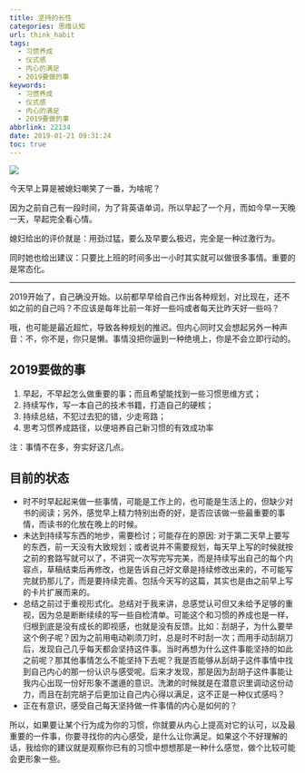 ```yaml
---
title: 坚持的长性
categories: 思维认知
url: think_habit
tags:
  - 习惯养成
  - 仪式感
  - 内心的满足
  - 2019要做的事
keywords:
  - 习惯养成
  - 仪式感
  - 内心的满足
  - 2019要做的事
abbrlink: 22134
date: 2019-01-21 09:31:24
toc: true
---
```


![](https://ws1.sinaimg.cn/large/006tNc79gy1fzdyksu0ykj30qy0dw400.jpg)

今天早上算是被媳妇嘲笑了一番，为啥呢？

因为之前自己有一段时间，为了背英语单词，所以早起了一个月，而如今早一天晚一天，早起完全看心情。

媳妇给出的评价就是：用劲过猛，要么及早要么极迟，完全是一种过激行为。

同时她也给出建议：只要比上班的时间多出一小时其实就可以做很多事情。重要的是常态化。

----

2019开始了，自己确没开始。以前都早早给自己作出各种规划，对比现在，还不如之前的自己吗？不应该是每年比前一年好一些吗或者每天比昨天好一些吗？

哦，也可能是最近超忙，导致各种规划的推迟。但内心同时又会想起另外一种声音：不，你不是，你只是懒。事情没把你逼到一种绝境上，你是不会立即行动的。

## 2019要做的事

1. 早起，不早起怎么做重要的事；而且希望能找到一些习惯思维方式；
2. 持续写作，写一本自己的技术书籍，打造自己的硬核；
3. 持续总结，不犯过去犯的错，少走弯路；
4. 思考习惯养成路径，以便培养自己新习惯的有效成功率

注：事情不在多，夯实好这几点。

## 目前的状态

- 时不时早起起来做一些事情，可能是工作上的，也可能是生活上的，但缺少对书的阅读；另外，感觉早上精力特别出奇的好，是否应该做一些最重要的事情，而读书的化放在晚上的时候。
- 未达到持续写东西的地步，需要检讨；可能存在的原因: 对于第二天早上要写的东西，前一天没有大致规划；或者说并不需要规划，每天早上写的时候就按之前的套路写就可以了，不讲究一次写完写完美，而是持续写出自己的每个内容点，草稿结束后再修改，也是告诉自己好文章是持续修改出来的，不可能写完就扔那儿了，而是要持续完善。包括今天写的这篇，其实也是由之前早上写的卡片扩展而来的。
- 总结之前过于重视形式化。总结对于我来讲，总感觉认可但又未给予足够的重视，因为总是断断续续的写一些自检清单。可能这个和习惯的养成也是一样，归根到底是没有成长的即视感，也就是没有反馈。比如：刮胡子，为什么要举这个例子呢？因为之前用电动剃须刀时，总是时不时刮一次；而用手动刮胡刀后，发现自己几乎每天都会坚持这件事。当时再想为什么这件事能坚持的如此之前呢？那其他事情怎么不能坚持下去呢？我是否能够从刮胡子这件事情中找到自己内心的那一份认识与感受呢。后来才发现，那是因为刮胡子这件事能让我内心出现一份好形象不邋遢的意识。洗漱的时候就是在潜意识里调动这份动力，而且在刮完胡子后更加让自己内心得以满足，这不正是一种仪式感吗？
- 正在有意识，感受自己每天坚持做一件事情的内心是如何的？

所以，如果要让某个行为成为你的习惯，你就要从内心上提高对它的认可，以及最重要的一件事，你要寻找你的内心感受，是什么让你满足。如果这个不好理解的话，我给你的建议就是观察你已有的习惯中想想那是一种什么感觉，做个比较可能会更形象一些。
